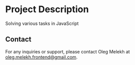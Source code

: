 # Project Description

Solving various tasks in JavaScript

## Contact

For any inquiries or support, please contact Oleg Melekh at oleg.melekh.frontend@gmail.com.
